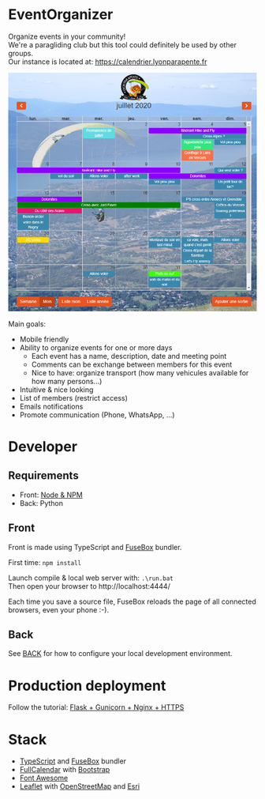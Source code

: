 # EventOrganizer

Organize events in your community!  
We're a paragliding club but this tool could definitely be used by other groups.  
Our instance is located at: https://calendrier.lyonparapente.fr

![Screenshot](https://github.com/LyonParapente/EventOrganizer/raw/main/screenshot.png)

Main goals:
* Mobile friendly
* Ability to organize events for one or more days
  * Each event has a name, description, date and meeting point
  * Comments can be exchange between members for this event
  * Nice to have: organize transport (how many vehicules available for how many persons...)
* Intuitive & nice looking
* List of members (restrict access)
* Emails notifications
* Promote communication (Phone, WhatsApp, ...)


# Developer

## Requirements

* Front: [Node & NPM](https://nodejs.org/)
* Back: Python

## Front

Front is made using TypeScript and [FuseBox](https://github.com/fuse-box/fuse-box) bundler.  

First time: `npm install`

Launch compile & local web server with: `.\run.bat`  
Then open your browser to http://localhost:4444/

Each time you save a source file, FuseBox reloads the page of all connected browsers, even your phone :-).


## Back

See [BACK](BACK.md) for how to configure your local development environment.

# Production deployment

Follow the tutorial: [Flask + Gunicorn + Nginx + HTTPS](VPS.md)

# Stack

* [TypeScript](https://www.typescriptlang.org/) and [FuseBox](https://github.com/fuse-box/fuse-box) bundler
* [FullCalendar](https://fullcalendar.io/) with [Bootstrap](https://getbootstrap.com)
* [Font Awesome](https://fontawesome.com/)
* [Leaflet](https://leafletjs.com) with [OpenStreetMap](https://www.openstreetmap.org/about) and [Esri](https://esri.github.io/esri-leaflet/)

